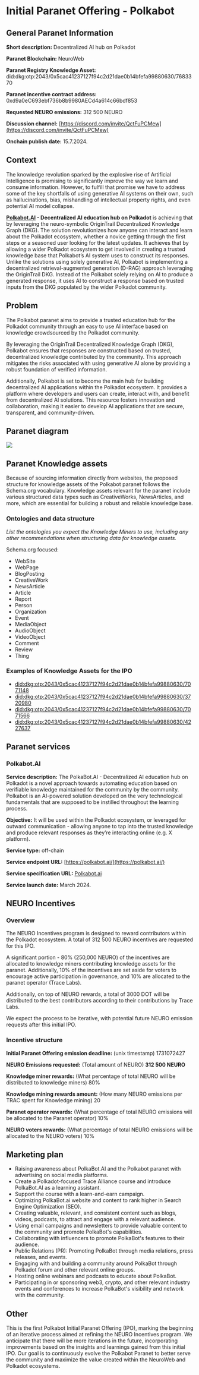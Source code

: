 # Initial Paranet Offering - Polkabot


## General Paranet Information

**Short description:** Decentralized AI hub on Polkadot

**Paranet Blockchain:** NeuroWeb

**Paranet Registry Knowledge Asset:** did:dkg:otp:2043/0x5cac41237127f94c2d21dae0b14bfefa99880630/7683370

**Paranet incentive contract address:** 0xd9a0eC693ebf736b8b9980AECd4a614c66bdf853

**Requested NEURO emissions:** 312 500 NEURO

**Discussion channel:** [https://discord.com/invite/QctFuPCMew](https://discord.com/invite/QctFuPCMew)

**Onchain publish date:**  15.7.2024.


## Context

The knowledge revolution sparked by the explosive rise of Artificial Intelligence is promising to significantly improve the way we learn and consume information. However, to fulfill that promise we have to address some of the key shortfalls of using generative AI systems on their own, such as hallucinations, bias, mishandling of intellectual property rights, and even potential AI model collapse.

**[Polkabot.AI](http://Polkabot.AI) - Decentralized AI education hub on Polkadot** is achieving that by leveraging the neuro-symbolic OriginTrail Decentralized Knowledge Graph (DKG). The solution revolutionizes how anyone can interact and learn about the Polkadot ecosystem, whether a novice getting through the first steps or a seasoned user looking for the latest updates. It achieves that by allowing a wider Polkadot ecosystem to get involved in creating a trusted knowledge base that Polkabot’s AI system uses to construct its responses. Unlike the solutions using solely generative AI, Polkabot is implementing a decentralized retrieval-augmented generation (D-RAG) approach leveraging the OriginTrail DKG. Instead of the Polkabot solely relying on AI to produce a generated response, it uses AI to construct a response based on trusted inputs from the DKG populated by the wider Polkadot community. 


## Problem

The Polkabot paranet aims to provide a trusted education hub for the Polkadot community through an easy to use AI interface based on knowledge crowdsourced by the Polkadot community.

By leveraging the OriginTrail Decentralized Knowledge Graph (DKG), Polkabot ensures that responses are constructed based on trusted, decentralized knowledge contributed by the community. This approach mitigates the risks associated with using generative AI alone by providing a robust foundation of verified information.

Additionally, Polkabot is set to become the main hub for building decentralized AI applications within the Polkadot ecosystem. It provides a platform where developers and users can create, interact with, and benefit from decentralized AI solutions. This resource fosters innovation and collaboration, making it easier to develop AI applications that are secure, transparent, and community-driven.


## Paranet diagram


![](dkg.png)



## Paranet Knowledge assets

Because of sourcing information directly from websites, the proposed structure for knowledge assets of the Polkabot paranet follows the Schema.org vocabulary. Knowledge assets relevant for the paranet include various structured data types such as CreativeWorks, NewsArticles, and more, which are essential for building a robust and reliable knowledge base.


### Ontologies and data structure

_List the ontologies you expect the Knowledge Miners to use, including any other recommendations when structuring data for knowledge assets._

Schema.org focused:
* WebSite
* WebPage
* BlogPosting
* CreativeWork
* NewsArticle
* Article
* Report
* Person
* Organization
* Event
* MediaObject
* AudioObject
* VideoObject
* Comment
* Review
* Thing


### Examples of Knowledge Assets for the IPO

* [did:dkg:otp:2043/0x5cac41237127f94c2d21dae0b14bfefa99880630/7071148](https://dkg.origintrail.io/explore?ual=did:dkg:otp:2043/0x5cac41237127f94c2d21dae0b14bfefa99880630/7071148)
* [did:dkg:otp:2043/0x5cac41237127f94c2d21dae0b14bfefa99880630/3720980](https://dkg.origintrail.io/explore?ual=did:dkg:otp:2043/0x5cac41237127f94c2d21dae0b14bfefa99880630/3720980)
* [did:dkg:otp:2043/0x5cac41237127f94c2d21dae0b14bfefa99880630/7071566](https://dkg.origintrail.io/explore?ual=did:dkg:otp:2043/0x5cac41237127f94c2d21dae0b14bfefa99880630/7071566)
* [did:dkg:otp:2043/0x5cac41237127f94c2d21dae0b14bfefa99880630/4227637](https://dkg.origintrail.io/explore?ual=did:dkg:otp:2043/0x5cac41237127f94c2d21dae0b14bfefa99880630/4227637)


## Paranet services


### Polkabot.AI 

**Service description:** The PolkaBot.AI - Decentralized AI education hub on Polkadot is a novel approach towards automating education based on verifiable knowledge maintained for the community by the community. Polkabot is an AI-powered solution developed on the very technological fundamentals that are supposed to be instilled throughout the learning process.

**Objective:** It will be used within the Polkadot ecosystem, or leveraged for outward communication - allowing anyone to tap into the trusted knowledge and produce relevant responses as they’re interacting online (e.g. X platform).

**Service type:** off-chain

**Service endpoint URL:** [https://polkabot.ai/](https://polkabot.ai/)

**Service specification URL:** [Polkabot.ai](https://docs.google.com/document/d/1hKX0hT1xm5jRrfOEnixYjY7zsVDEzpTD8BiHvpcxYQI/edit#heading=h.47kmd9au2r5q)

**Service launch date:** March 2024.


## NEURO Incentives

### Overview

The NEURO Incentives program is designed to reward contributors within the Polkadot ecosystem. A total of 312 500 NEURO incentives are requested for this IPO. 

A significant portion - 80% (250,000 NEURO) of the incentives are allocated to knowledge miners contributing knowledge assets for the paranet. Additionally, 10% of the incentives are set aside for voters to encourage active participation in governance, and 10% are allocated to the paranet operator (Trace Labs). 

Additionally, on top of NEURO rewards, a total of 3000 DOT will be distributed to the best contributors according to their contributions by Trace Labs.

We expect the process to be iterative, with potential future NEURO emission requests after this initial IPO.


### Incentive structure

**Initial Paranet Offering emission deadline:** (unix timestamp) 1731072427

**NEURO Emissions requested:** (Total amount of NEURO) **312 500 NEURO**

**Knowledge miner rewards:** (What percentage of total NEURO will be distributed to knowledge miners) 80%

**Knowledge mining rewards amount:** (How many NEURO emissions per TRAC spent for Knowledge mining) 20

**Paranet operator rewards:** (What percentage of total NEURO emissions will be allocated to the Paranet operator) 10%

**NEURO voters rewards:** (What percentage of total NEURO emissions will be allocated to the NEURO voters) 10%


## Marketing plan

* Raising awareness about PolkaBot.AI and the Polkabot paranet with advertising on social media platforms.
* Create a Polkadot-focused Trace Alliance course and introduce PolkaBot.AI as a learning assistant.
* Support the course with a learn-and-earn campaign.
* Optimizing PolkaBot.ai website and content to rank higher in Search Engine Optimization (SEO).
* Creating valuable, relevant, and consistent content such as blogs, videos, podcasts, to attract and engage with a relevant audience.
* Using email campaigns and newsletters to provide valuable content to the community and promote PolkaBot's capabilities.
* Collaborating with influencers to promote PolkaBot's features to their audience.
* Public Relations (PR): Promoting PolkaBot through media relations, press releases, and events.
* Engaging with and building a community around PolkaBot through Polkadot forum and other relevant online groups.
* Hosting online webinars and podcasts to educate about PolkaBot.
* Participating in or sponsoring web3, crypto, and other relevant industry events and conferences to increase PolkaBot's visibility and network with the community.

## Other

This is the first Polkabot Initial Paranet Offering (IPO), marking the beginning of an iterative process aimed at refining the NEURO Incentives program. We anticipate that there will be more iterations in the future, incorporating improvements based on the insights and learnings gained from this initial IPO. Our goal is to continuously evolve the Polkabot Paranet to better serve the community and maximize the value created within the NeuroWeb and Polkadot ecosystems.
